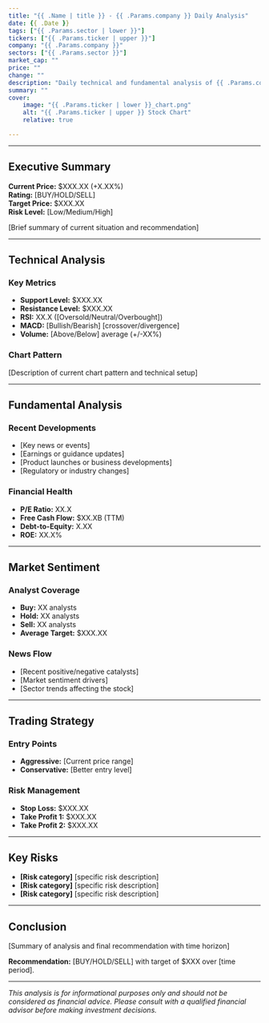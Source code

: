 ```yaml
---
title: "{{ .Name | title }} - {{ .Params.company }} Daily Analysis" 
date: {{ .Date }}
tags: ["{{ .Params.sector | lower }}"]
tickers: ["{{ .Params.ticker | upper }}"]
company: "{{ .Params.company }}"
sectors: ["{{ .Params.sector }}"]
market_cap: ""
price: ""
change: ""
description: "Daily technical and fundamental analysis of {{ .Params.company }} ({{ .Params.ticker | upper }}) stock performance, market sentiment, and trading recommendations." 
summary: "" 
cover:
    image: "{{ .Params.ticker | lower }}_chart.png"
    alt: "{{ .Params.ticker | upper }} Stock Chart"
    relative: true

---
```


---

## Executive Summary

**Current Price:** $XXX.XX (+X.XX%)  
**Rating:** [BUY/HOLD/SELL]  
**Target Price:** $XXX.XX  
**Risk Level:** [Low/Medium/High]  

[Brief summary of current situation and recommendation]

---

## Technical Analysis

### Key Metrics
- **Support Level:** $XXX.XX
- **Resistance Level:** $XXX.XX
- **RSI:** XX.X ([Oversold/Neutral/Overbought])
- **MACD:** [Bullish/Bearish] [crossover/divergence]
- **Volume:** [Above/Below] average (+/-XX%)

### Chart Pattern
[Description of current chart pattern and technical setup]

---

## Fundamental Analysis

### Recent Developments
- [Key news or events]
- [Earnings or guidance updates]
- [Product launches or business developments]
- [Regulatory or industry changes]

### Financial Health
- **P/E Ratio:** XX.X
- **Free Cash Flow:** $XX.XB (TTM)
- **Debt-to-Equity:** X.XX
- **ROE:** XX.X%

---

## Market Sentiment

### Analyst Coverage
- **Buy:** XX analysts
- **Hold:** XX analysts  
- **Sell:** XX analysts
- **Average Target:** $XXX.XX

### News Flow
- [Recent positive/negative catalysts]
- [Market sentiment drivers]
- [Sector trends affecting the stock]

---

## Trading Strategy

### Entry Points
- **Aggressive:** [Current price range]
- **Conservative:** [Better entry level]

### Risk Management
- **Stop Loss:** $XXX.XX
- **Take Profit 1:** $XXX.XX
- **Take Profit 2:** $XXX.XX

---

## Key Risks

- **[Risk category]** [specific risk description]
- **[Risk category]** [specific risk description]
- **[Risk category]** [specific risk description]

---

## Conclusion

[Summary of analysis and final recommendation with time horizon]

**Recommendation:** [BUY/HOLD/SELL] with target of $XXX over [time period].

---

*This analysis is for informational purposes only and should not be considered as financial advice. Please consult with a qualified financial advisor before making investment decisions.*